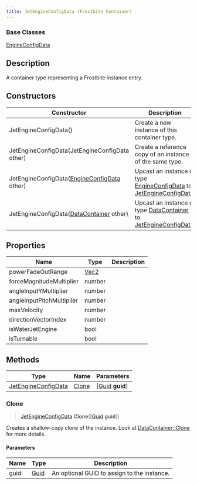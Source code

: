 ```yaml
---
title: JetEngineConfigData (Frostbite Container)
---
```

### Base Classes

[EngineConfigData](EngineConfigData)

## Description

A container type representing a Frostbite instance entry.

## Constructors

| Constructor                                                                    | Description                                                                                                                   |
| ------------------------------------------------------------------------------ | ----------------------------------------------------------------------------------------------------------------------------- |
| JetEngineConfigData()                                                          | Create a new instance of this container type.                                                                                 |
| JetEngineConfigData(JetEngineConfigData other)                                 | Create a reference copy of an instance of the same type.                                                                      |
| JetEngineConfigData([EngineConfigData](EngineConfigData) other)                | Upcast an instance of type [EngineConfigData](EngineConfigData) to [JetEngineConfigData](JetEngineConfigData).                |
| JetEngineConfigData([DataContainer](/vext/ref/cls/shr/datacontainer) other) | Upcast an instance of type [DataContainer](/vext/ref/cls/shr/datacontainer) to [JetEngineConfigData](JetEngineConfigData). |

## Properties

| Name                      | Type                              | Description |
| ------------------------- | --------------------------------- | ----------- |
| powerFadeOutRange         | [Vec2](/vext/ref/cls/shr/Vec2) |             |
| forceMagnitudeMultiplier  | number                            |             |
| angleInputYMultiplier     | number                            |             |
| angleInputPitchMultiplier | number                            |             |
| maxVelocity               | number                            |             |
| directionVectorIndex      | number                            |             |
| isWaterJetEngine          | bool                              |             |
| isTurnable                | bool                              |             |

## Methods

| Type                                       | Name            | Parameters                                     |
| ------------------------------------------ | --------------- | ---------------------------------------------- |
| [JetEngineConfigData](JetEngineConfigData) | [Clone](#clone) | \[[Guid](/vext/ref/cls/shr/guid) **guid**\] |

### Clone

> [JetEngineConfigData](JetEngineConfigData) **Clone**(\[[Guid](/vext/ref/cls/shr/guid) **guid**\])

Creates a shallow-copy clone of the instance. Look at [DataContainer::Clone](/vext/ref/cls/shr/datacontainer#clone) for more details.

#### Parameters

| Name | Type         | Description                                 |
| ---- | ------------ | ------------------------------------------- |
| guid | [Guid](Guid) | An optional GUID to assign to the instance. |
